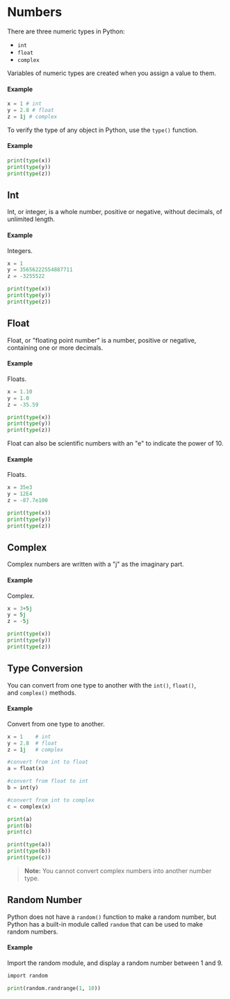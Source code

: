 # Numbers

There are three numeric types in Python:

- `int`
- `float`
- `complex`

Variables of numeric types are created when you assign a value to them.

#### Example

```python
x = 1 # int
y = 2.8 # float
z = 1j # complex
```

To verify the type of any object in Python, use the `type()` function.

#### Example

```python
print(type(x))
print(type(y))
print(type(z))
```

## Int

Int, or integer, is a whole number, positive or negative, without decimals, of unlimited length.

#### Example

Integers.

```python
x = 1
y = 35656222554887711
z = -3255522

print(type(x))
print(type(y))
print(type(z))
```

## Float

Float, or "floating point number" is a number, positive or negative, containing one or more decimals.

#### Example

Floats.

```python
x = 1.10
y = 1.0
z = -35.59

print(type(x))
print(type(y))
print(type(z))
```

Float can also be scientific numbers with an "e" to indicate the power of 10.

#### Example

Floats.

```python
x = 35e3
y = 12E4
z = -87.7e100

print(type(x))
print(type(y))
print(type(z))
```

## Complex

Complex numbers are written with a "j" as the imaginary part.

#### Example

Complex.

```python
x = 3+5j
y = 5j
z = -5j

print(type(x))
print(type(y))
print(type(z))
```

## Type Conversion

You can convert from one type to another with the `int()`, `float()`, and `complex()` methods.

#### Example

Convert from one type to another.

```python
x = 1    # int
y = 2.8  # float
z = 1j   # complex

#convert from int to float
a = float(x)

#convert from float to int
b = int(y)

#convert from int to complex
c = complex(x)

print(a)
print(b)
print(c)

print(type(a))
print(type(b))
print(type(c))
```

> **Note:** You cannot convert complex numbers into another number type.

## Random Number

Python does not have a `random()` function to make a random number, but Python has a built-in module called `random` that can be used to make random numbers.

#### Example

Import the random module, and display a random number between 1 and 9.

```python
import random

print(random.randrange(1, 10))
```
